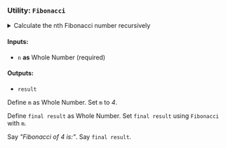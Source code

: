### **Utility**: `Fibonacci`

<details>
<summary>Calculate the nth Fibonacci number recursively</summary>

> If `n` is less than or equal to _1_:
> > Give back `n`.
> Else:
> > Define `n_minus_1` as Whole Number. \
> > Set `n_minus_1` to `n` - _1_. \
> > Define `n_minus_2` as Whole Number. \
> > Set `n_minus_2` to `n` - _2_. \
> > Define `fib_1` as Whole Number. \
> > Set `fib_1` using `Fibonacci` with `n_minus_1`. \
> > Define `fib_2` as Whole Number. \
> > Set `fib_2` using `Fibonacci` with `n_minus_2`. \
> > Define `result` as Whole Number. \
> > Set `result` to `fib_1` + `fib_2`. \
> > Give back `result`.

</details>

#### Inputs:

- `n` **as** Whole Number (required)

#### Outputs:

- `result`

Define `m` as Whole Number.
Set `m` to _4_.

Define `final result` as Whole Number.
Set `final result` using `Fibonacci` with `m`.

Say _"Fibonacci of 4 is:"_.
Say `final result`.

